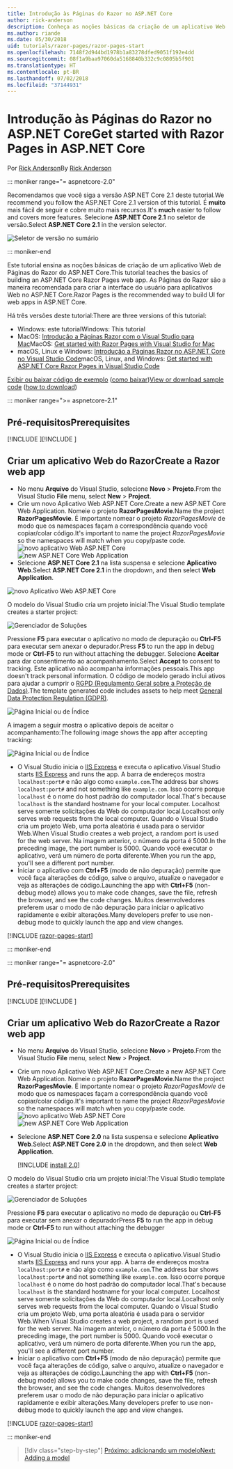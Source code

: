 ```yaml
---
title: Introdução às Páginas do Razor no ASP.NET Core
author: rick-anderson
description: Conheça as noções básicas da criação de um aplicativo Web Páginas Razor do ASP.NET Core. O aplicativo Páginas Razor é recomendado para cargas de trabalho da Web no ASP.NET Core.
ms.author: riande
ms.date: 05/30/2018
uid: tutorials/razor-pages/razor-pages-start
ms.openlocfilehash: 7148f2d944bd1978b1a83278dfed9051f192e4dd
ms.sourcegitcommit: 08f1a9baa97060da5168840b332c9c0805b5f901
ms.translationtype: HT
ms.contentlocale: pt-BR
ms.lasthandoff: 07/02/2018
ms.locfileid: "37144931"
---
```

# <a name="get-started-with-razor-pages-in-aspnet-core"></a><span data-ttu-id="72acd-104">Introdução às Páginas do Razor no ASP.NET Core</span><span class="sxs-lookup"><span data-stu-id="72acd-104">Get started with Razor Pages in ASP.NET Core</span></span>

<span data-ttu-id="72acd-105">Por [Rick Anderson](https://twitter.com/RickAndMSFT)</span><span class="sxs-lookup"><span data-stu-id="72acd-105">By [Rick Anderson](https://twitter.com/RickAndMSFT)</span></span>

::: moniker range="= aspnetcore-2.0"

<span data-ttu-id="72acd-106">Recomendamos que você siga a versão ASP.NET Core 2.1 deste tutorial.</span><span class="sxs-lookup"><span data-stu-id="72acd-106">We recommend you follow the ASP.NET Core 2.1 version of this tutorial.</span></span> <span data-ttu-id="72acd-107">É **muito** mais fácil de seguir e cobre muito mais recursos.</span><span class="sxs-lookup"><span data-stu-id="72acd-107">It's **much** easier to follow and covers more features.</span></span> <span data-ttu-id="72acd-108">Selecione **ASP.NET Core 2.1** no seletor de versão.</span><span class="sxs-lookup"><span data-stu-id="72acd-108">Select **ASP.NET Core 2.1** in the version selector.</span></span>

![Seletor de versão no sumário](razor-pages-start/_static/v21.png)

::: moniker-end

<span data-ttu-id="72acd-110">Este tutorial ensina as noções básicas de criação de um aplicativo Web de Páginas do Razor do ASP.NET Core.</span><span class="sxs-lookup"><span data-stu-id="72acd-110">This tutorial teaches the basics of building an ASP.NET Core Razor Pages web app.</span></span> <span data-ttu-id="72acd-111">As Páginas do Razor são a maneira recomendada para criar a interface do usuário para aplicativos Web no ASP.NET Core.</span><span class="sxs-lookup"><span data-stu-id="72acd-111">Razor Pages is the recommended way to build UI for web apps in ASP.NET Core.</span></span>

<span data-ttu-id="72acd-112">Há três versões deste tutorial:</span><span class="sxs-lookup"><span data-stu-id="72acd-112">There are three versions of this tutorial:</span></span>

* <span data-ttu-id="72acd-113">Windows: este tutorial</span><span class="sxs-lookup"><span data-stu-id="72acd-113">Windows: This tutorial</span></span>
* <span data-ttu-id="72acd-114">MacOS: [Introdução a Páginas Razor com o Visual Studio para Mac](xref:tutorials/razor-pages-mac/razor-pages-start)</span><span class="sxs-lookup"><span data-stu-id="72acd-114">MacOS: [Get started with Razor Pages with Visual Studio for Mac](xref:tutorials/razor-pages-mac/razor-pages-start)</span></span>
* <span data-ttu-id="72acd-115">macOS, Linux e Windows: [Introdução a Páginas Razor no ASP.NET Core no Visual Studio Code](xref:tutorials/razor-pages-vsc/razor-pages-start)</span><span class="sxs-lookup"><span data-stu-id="72acd-115">macOS, Linux, and Windows: [Get started with ASP.NET Core Razor Pages in Visual Studio Code](xref:tutorials/razor-pages-vsc/razor-pages-start)</span></span>

<span data-ttu-id="72acd-116">[Exibir ou baixar código de exemplo](https://github.com/aspnet/Docs/tree/master/aspnetcore/tutorials/razor-pages/razor-pages-start/sample) ([como baixar](xref:tutorials/index#how-to-download-a-sample))</span><span class="sxs-lookup"><span data-stu-id="72acd-116">[View or download sample code](https://github.com/aspnet/Docs/tree/master/aspnetcore/tutorials/razor-pages/razor-pages-start/sample) ([how to download](xref:tutorials/index#how-to-download-a-sample))</span></span>

::: moniker range=">= aspnetcore-2.1"

## <a name="prerequisites"></a><span data-ttu-id="72acd-117">Pré-requisitos</span><span class="sxs-lookup"><span data-stu-id="72acd-117">Prerequisites</span></span>

<span data-ttu-id="72acd-118">[!INCLUDE [](~/includes/net-core-prereqs-windows.md) [](~/includes/net-core-prereqs-windows.md)]</span><span class="sxs-lookup"><span data-stu-id="72acd-118">[!INCLUDE [](~/includes/net-core-prereqs-windows.md) [](~/includes/net-core-prereqs-windows.md)]</span></span>

## <a name="create-a-razor-web-app"></a><span data-ttu-id="72acd-119">Criar um aplicativo Web do Razor</span><span class="sxs-lookup"><span data-stu-id="72acd-119">Create a Razor web app</span></span>

* <span data-ttu-id="72acd-120">No menu **Arquivo** do Visual Studio, selecione **Novo** > **Projeto**.</span><span class="sxs-lookup"><span data-stu-id="72acd-120">From the Visual Studio **File** menu, select **New** > **Project**.</span></span>
* <span data-ttu-id="72acd-121">Crie um novo Aplicativo Web ASP.NET Core.</span><span class="sxs-lookup"><span data-stu-id="72acd-121">Create a new ASP.NET Core Web Application.</span></span> <span data-ttu-id="72acd-122">Nomeie o projeto **RazorPagesMovie**.</span><span class="sxs-lookup"><span data-stu-id="72acd-122">Name the project **RazorPagesMovie**.</span></span> <span data-ttu-id="72acd-123">É importante nomear o projeto *RazorPagesMovie* de modo que os namespaces façam a correspondência quando você copiar/colar código.</span><span class="sxs-lookup"><span data-stu-id="72acd-123">It's important to name the project *RazorPagesMovie* so the namespaces will match when you copy/paste code.</span></span>
 <span data-ttu-id="72acd-124">![novo aplicativo Web ASP.NET Core](razor-pages-start/_static/np_2.1.png)</span><span class="sxs-lookup"><span data-stu-id="72acd-124">![new ASP.NET Core Web Application](razor-pages-start/_static/np_2.1.png)</span></span>
* <span data-ttu-id="72acd-125">Selecione **ASP.NET Core 2.1** na lista suspensa e selecione **Aplicativo Web**.</span><span class="sxs-lookup"><span data-stu-id="72acd-125">Select **ASP.NET Core 2.1** in the dropdown, and then select **Web Application**.</span></span>

 ![novo Aplicativo Web ASP.NET Core](razor-pages-start/_static/np_2_2.1.png)

<span data-ttu-id="72acd-127">O modelo do Visual Studio cria um projeto inicial:</span><span class="sxs-lookup"><span data-stu-id="72acd-127">The Visual Studio template creates a starter project:</span></span>

![Gerenciador de Soluções](razor-pages-start/_static/se2.1.png)

<span data-ttu-id="72acd-129">Pressione **F5** para executar o aplicativo no modo de depuração ou **Ctrl-F5** para executar sem anexar o depurador.</span><span class="sxs-lookup"><span data-stu-id="72acd-129">Press **F5** to run the app in debug mode or **Ctrl-F5** to run without attaching the debugger.</span></span> <span data-ttu-id="72acd-130">Selecione **Aceitar** para dar consentimento ao acompanhamento.</span><span class="sxs-lookup"><span data-stu-id="72acd-130">Select **Accept** to consent to tracking.</span></span> <span data-ttu-id="72acd-131">Este aplicativo não acompanha informações pessoais.</span><span class="sxs-lookup"><span data-stu-id="72acd-131">This app doesn't track personal information.</span></span> <span data-ttu-id="72acd-132">O código de modelo gerado inclui ativos para ajudar a cumprir o [RGPD (Regulamento Geral sobre a Proteção de Dados)](xref:security/gdpr).</span><span class="sxs-lookup"><span data-stu-id="72acd-132">The template generated code includes assets to help meet [General Data Protection Regulation (GDPR)](xref:security/gdpr).</span></span>

![Página Inicial ou de Índice](razor-pages-start/_static/homeGDPR.png)

<span data-ttu-id="72acd-134">A imagem a seguir mostra o aplicativo depois de aceitar o acompanhamento:</span><span class="sxs-lookup"><span data-stu-id="72acd-134">The following image shows the app after accepting tracking:</span></span>

![Página Inicial ou de Índice](razor-pages-start/_static/home2.1.png)

* <span data-ttu-id="72acd-136">O Visual Studio inicia o [IIS Express](/iis/extensions/introduction-to-iis-express/iis-express-overview) e executa o aplicativo.</span><span class="sxs-lookup"><span data-stu-id="72acd-136">Visual Studio starts [IIS Express](/iis/extensions/introduction-to-iis-express/iis-express-overview) and runs the app.</span></span> <span data-ttu-id="72acd-137">A barra de endereços mostra `localhost:port#` e não algo como `example.com`.</span><span class="sxs-lookup"><span data-stu-id="72acd-137">The address bar shows `localhost:port#` and not something like `example.com`.</span></span> <span data-ttu-id="72acd-138">Isso ocorre porque `localhost` é o nome do host padrão do computador local.</span><span class="sxs-lookup"><span data-stu-id="72acd-138">That's because `localhost` is the standard hostname for your local computer.</span></span> <span data-ttu-id="72acd-139">Localhost serve somente solicitações da Web do computador local.</span><span class="sxs-lookup"><span data-stu-id="72acd-139">Localhost only serves web requests from the local computer.</span></span> <span data-ttu-id="72acd-140">Quando o Visual Studio cria um projeto Web, uma porta aleatória é usada para o servidor Web.</span><span class="sxs-lookup"><span data-stu-id="72acd-140">When Visual Studio creates a web project, a random port is used for the web server.</span></span> <span data-ttu-id="72acd-141">Na imagem anterior, o número da porta é 5000.</span><span class="sxs-lookup"><span data-stu-id="72acd-141">In the preceding image, the port number is 5000.</span></span> <span data-ttu-id="72acd-142">Quando você executar o aplicativo, verá um número de porta diferente.</span><span class="sxs-lookup"><span data-stu-id="72acd-142">When you run the app, you'll see a different port number.</span></span>
* <span data-ttu-id="72acd-143">Iniciar o aplicativo com **Ctrl+F5** (modo de não depuração) permite que você faça alterações de código, salve o arquivo, atualize o navegador e veja as alterações de código.</span><span class="sxs-lookup"><span data-stu-id="72acd-143">Launching the app with **Ctrl+F5** (non-debug mode) allows you to make code changes, save the file, refresh the browser, and see the code changes.</span></span> <span data-ttu-id="72acd-144">Muitos desenvolvedores preferem usar o modo de não depuração para iniciar o aplicativo rapidamente e exibir alterações.</span><span class="sxs-lookup"><span data-stu-id="72acd-144">Many developers prefer to use non-debug mode to quickly launch the app and view changes.</span></span>

[!INCLUDE [razor-pages-start](~/includes/RP/2.1/razor-pages-start.md)]

::: moniker-end

::: moniker range="= aspnetcore-2.0"

## <a name="prerequisites"></a><span data-ttu-id="72acd-145">Pré-requisitos</span><span class="sxs-lookup"><span data-stu-id="72acd-145">Prerequisites</span></span>

<span data-ttu-id="72acd-146">[!INCLUDE [](~/includes/net-core-prereqs-windows.md) [](~/includes/net-core-prereqs-windows.md)]</span><span class="sxs-lookup"><span data-stu-id="72acd-146">[!INCLUDE [](~/includes/net-core-prereqs-windows.md) [](~/includes/net-core-prereqs-windows.md)]</span></span>

## <a name="create-a-razor-web-app"></a><span data-ttu-id="72acd-147">Criar um aplicativo Web do Razor</span><span class="sxs-lookup"><span data-stu-id="72acd-147">Create a Razor web app</span></span>

* <span data-ttu-id="72acd-148">No menu **Arquivo** do Visual Studio, selecione **Novo** > **Projeto**.</span><span class="sxs-lookup"><span data-stu-id="72acd-148">From the Visual Studio **File** menu, select **New** > **Project**.</span></span>
* <span data-ttu-id="72acd-149">Crie um novo Aplicativo Web ASP.NET Core.</span><span class="sxs-lookup"><span data-stu-id="72acd-149">Create a new ASP.NET Core Web Application.</span></span> <span data-ttu-id="72acd-150">Nomeie o projeto **RazorPagesMovie**.</span><span class="sxs-lookup"><span data-stu-id="72acd-150">Name the project **RazorPagesMovie**.</span></span> <span data-ttu-id="72acd-151">É importante nomear o projeto *RazorPagesMovie* de modo que os namespaces façam a correspondência quando você copiar/colar código.</span><span class="sxs-lookup"><span data-stu-id="72acd-151">It's important to name the project *RazorPagesMovie* so the namespaces will match when you copy/paste code.</span></span>
  <span data-ttu-id="72acd-152">![novo aplicativo Web ASP.NET Core](../../razor-pages/index/_static/np.png)</span><span class="sxs-lookup"><span data-stu-id="72acd-152">![new ASP.NET Core Web Application](../../razor-pages/index/_static/np.png)</span></span>
* <span data-ttu-id="72acd-153">Selecione **ASP.NET Core 2.0** na lista suspensa e selecione **Aplicativo Web**.</span><span class="sxs-lookup"><span data-stu-id="72acd-153">Select **ASP.NET Core 2.0** in the dropdown, and then select **Web Application**.</span></span>

  [!INCLUDE [install 2.0](~/includes/dotnetcore-on-dotnetfx-vs.md)]

<span data-ttu-id="72acd-154">O modelo do Visual Studio cria um projeto inicial:</span><span class="sxs-lookup"><span data-stu-id="72acd-154">The Visual Studio template creates a starter project:</span></span>

![Gerenciador de Soluções](razor-pages-start/_static/se.png)

<span data-ttu-id="72acd-156">Pressione **F5** para executar o aplicativo no modo de depuração ou **Ctrl-F5** para executar sem anexar o depurador</span><span class="sxs-lookup"><span data-stu-id="72acd-156">Press **F5** to run the app in debug mode or **Ctrl-F5** to run without attaching the debugger</span></span>

![Página Inicial ou de Índice](razor-pages-start/_static/home.png)

* <span data-ttu-id="72acd-158">O Visual Studio inicia o [IIS Express](/iis/extensions/introduction-to-iis-express/iis-express-overview) e executa o aplicativo.</span><span class="sxs-lookup"><span data-stu-id="72acd-158">Visual Studio starts [IIS Express](/iis/extensions/introduction-to-iis-express/iis-express-overview) and runs your app.</span></span> <span data-ttu-id="72acd-159">A barra de endereços mostra `localhost:port#` e não algo como `example.com`.</span><span class="sxs-lookup"><span data-stu-id="72acd-159">The address bar shows `localhost:port#` and not something like `example.com`.</span></span> <span data-ttu-id="72acd-160">Isso ocorre porque `localhost` é o nome do host padrão do computador local.</span><span class="sxs-lookup"><span data-stu-id="72acd-160">That's because `localhost` is the standard hostname for your local computer.</span></span> <span data-ttu-id="72acd-161">Localhost serve somente solicitações da Web do computador local.</span><span class="sxs-lookup"><span data-stu-id="72acd-161">Localhost only serves web requests from the local computer.</span></span> <span data-ttu-id="72acd-162">Quando o Visual Studio cria um projeto Web, uma porta aleatória é usada para o servidor Web.</span><span class="sxs-lookup"><span data-stu-id="72acd-162">When Visual Studio creates a web project, a random port is used for the web server.</span></span> <span data-ttu-id="72acd-163">Na imagem anterior, o número da porta é 5000.</span><span class="sxs-lookup"><span data-stu-id="72acd-163">In the preceding image, the port number is 5000.</span></span> <span data-ttu-id="72acd-164">Quando você executar o aplicativo, verá um número de porta diferente.</span><span class="sxs-lookup"><span data-stu-id="72acd-164">When you run the app, you'll see a different port number.</span></span>
* <span data-ttu-id="72acd-165">Iniciar o aplicativo com **Ctrl+F5** (modo de não depuração) permite que você faça alterações de código, salve o arquivo, atualize o navegador e veja as alterações de código.</span><span class="sxs-lookup"><span data-stu-id="72acd-165">Launching the app with **Ctrl+F5** (non-debug mode) allows you to make code changes, save the file, refresh the browser, and see the code changes.</span></span> <span data-ttu-id="72acd-166">Muitos desenvolvedores preferem usar o modo de não depuração para iniciar o aplicativo rapidamente e exibir alterações.</span><span class="sxs-lookup"><span data-stu-id="72acd-166">Many developers prefer to use non-debug mode to quickly launch the app and view changes.</span></span>

[!INCLUDE [razor-pages-start](~/includes/RP/razor-pages-start.md)]

::: moniker-end

> [!div class="step-by-step"]
> [<span data-ttu-id="72acd-167">Próximo: adicionando um modelo</span><span class="sxs-lookup"><span data-stu-id="72acd-167">Next: Adding a model</span></span>](xref:tutorials/razor-pages/model)
